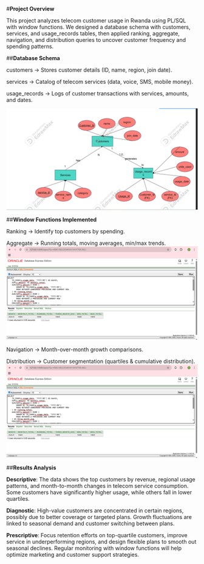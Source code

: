 #**Project Overview**

This project analyzes telecom customer usage in Rwanda using PL/SQL with window functions.
We designed a database schema with customers, services, and usage_records tables, 
then applied ranking, aggregate, navigation, and distribution queries to uncover customer frequency and spending patterns.

##**Database Schema**

customers → Stores customer details (ID, name, region, join date).

services → Catalog of telecom services (data, voice, SMS, mobile money).

usage_records → Logs of customer transactions with services, amounts, and dates.

![img alt](https://github.com/Gabriella-K/plsql-window-functions--Gabriella---UCYEYE-/blob/612c8e00ee352cbe0a2594349dec57696f9778cc/ERdiagram.png)

##**Window Functions Implemented**

Ranking → Identify top customers by spending.

Aggregate → Running totals, moving averages, min/max trends.
![img alt](https://github.com/Gabriella-K/plsql-window-functions--Gabriella---UCYEYE-/blob/630cf24c887bad5a82c8928abd89b9bddc4c6634/Screenshots/Aggregate.png)

Navigation → Month-over-month growth comparisons.

Distribution → Customer segmentation (quartiles & cumulative distribution).
![img alt](https://github.com/Gabriella-K/plsql-window-functions--Gabriella---UCYEYE-/blob/1c2393361dad02e4e790af1001f60c0f7c44ba2f/Screenshots/Aggregate.png)

##**Results Analysis**

**Descriptive**:
The data shows the top customers by revenue, regional usage patterns, and month-to-month changes in telecom service consumption. 
Some customers have significantly higher usage, while others fall in lower quartiles.

**Diagnostic**:
High-value customers are concentrated in certain regions, possibly due to better coverage or targeted plans. 
Growth fluctuations are linked to seasonal demand and customer switching between plans.

**Prescriptive**:
Focus retention efforts on top-quartile customers, improve service in underperforming regions, and design flexible plans to smooth out seasonal declines. 
Regular monitoring with window functions will help optimize marketing and customer support strategies.
